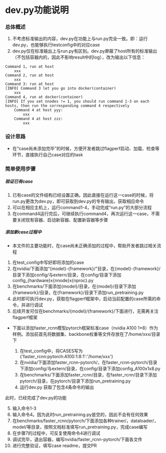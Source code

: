 # dev.py功能说明

### 总体概述

1. 不考虑标准输出的内容，dev.py在功能上与run.py完全一致。即：运行dev.py，也能够执行testconfig中的对应case
2. dev.py仅在标准输出上与run.py有区别。dev.py屏蔽了host所有的标准输出（不包括容器内的，因此不影响result中的log），改为输出以下信息：

```shell
Command 1, run at host
	xxx
Command 2, run at host
    xxx
Command 3: run at host
[INFO] Command 3 let you go into docker(container)
    xxx
Command 4, run at docker(container)
[INFO] If you set nnodes != 1, you should run command 1-3 on each hosts, then run the corresponding command 4 respectively
    Command 4 at host yyy:
        xxx
    Command 4 at host zzz:
        xxx
```

### 设计思路

* 在“case尚未添加完毕”的时候，方便开发者跳过flagperf启动、加载、检查等环节，直接执行自己case对应的task

### 简单使用步骤

##### 验证已有case

1. 已有case的文件结构已经设置正确。因此直接在运行这一case的时候，将run.py更改为dev.py，即可获取到dev.py的专有输出，获取相应命令
2. 可以在相应主机上，运行command1-4，手动完成“run.py”的大部分流程
3. 在command4运行完后，可继续执行command4，再次运行这一case，不需要关闭现有容器、启动新容器、配置新容器等步骤

##### 添加新case过程中

* 本文件的主要功能时，在case尚未正确添加的过程中，帮助开发者跳过相关流程

1. 在test_config中写好即将添加的case
2. 在nvidia/下面添加“{model}-{framework}/”目录，在{model}-{framework}/目录下添加config/与extern/目录，在config/目录下添加config_{hardware}x{nnode}x{nproc}.py
3. 在benchmarks/下面添加{model}/目录，在{model}/目录下添加{framework}/目录，在{framework}/目录下添加run_pretraining.py
4. 此时即可执行dev.py，获取在flagperf框架中，启动当前配置的case所需的命令，并进行调试
5. 后续开发可仅在benchmarks/{model}/{framework}/下面进行，无需再关注flagperf框架

* 下面以添加faster_rcnn模型pytorch框架标准case（nvidia A100 1\*8）作为样例。添加前首先将数据集、backbone权重等文件存放在了/home/xxx/目录下

	1. 在test_config中，将CASES写为{'faster_rcnn:pytorch:A100:1:8:1':'/home/xxx'}
 	2. 在nvidia/下面添加faster_rcnn-pytorch/，在faster_rcnn-pytorch/目录下添加config/与extern/目录，在config/目录下添加config_A100x1x8.py
 	3. 在benchmarks/下面添加faster_rcnn/目录，在faster_rcnn/目录下添加pytorch/目录，在pytorch/目录下添加run_pretraining.py
 	4. 运行dev.py 获取了包含4条命令的输出

此时，已经完成了dev.py的功能

5. 输入命令1-3
6. 输入命令4。因为此时run_pretraining.py是空的，因此不会有任何效果
7. 在benchmarks/faster_rcnn/pytorch/下面添加各种trainer/，dataloader/，model/等目录，按照文档标准填写run_pretraining.py，完成case编写
8. 在步骤7的过程中，可反复使用命令4进行调试
9. 调试完毕，退出容器，编写nvidia/faster_rcnn-pytorch/下面各文件
10. 进行完整验证，填写case readme，提交PR